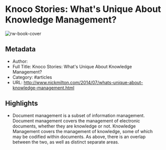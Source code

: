 # Knoco Stories: What's Unique About Knowledge Management?

![rw-book-cover](https://readwise-assets.s3.amazonaws.com/static/images/article2.74d541386bbf.png)

## Metadata
- Author: 
- Full Title: Knoco Stories: What's Unique About Knowledge Management?
- Category: #articles
- URL: http://www.nickmilton.com/2014/07/whats-unique-about-knowledge-management.html

## Highlights
- Document management is a subset of information management. Document management covers the management of electronic documents, whether they are knowledge or not. Knowledge Management covers the management of knowledge, some of which may be codified within documents. As above, there is an overlap between the two, as well as distinct separate areas.
